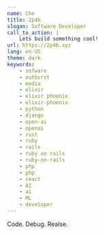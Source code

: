 ```yaml
---
name: Che
title: 2p4b
slogan: Software Developer
call_to_action: |
    Lets build something cool!
url: https://2p4b.xyz
lang: en-US
theme: dark
keywords: 
    - sofware
    - outburst
    - media
    - elixir
    - elixir phoenix
    - elixir-phoenix
    - python
    - django
    - open-ai
    - openai
    - rust
    - ruby
    - rails
    - ruby on rails
    - ruby-on-rails
    - php
    - php
    - react
    - AI
    - ai
    - ML
    - developer
---
```


Code. Debug. Realse.
